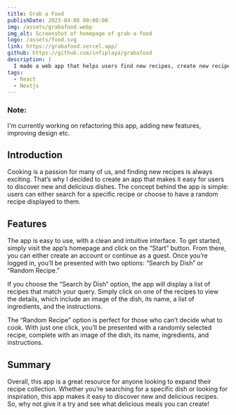 ```yaml
---
title: Grab a Food
publishDate: 2023-04-08 00:00:00
img: /assets/grabafood.webp
img_alt: Screenshot of homepage of grab-a-food
logo: /assets/food.svg
link: https://grabafood.vercel.app/
github: https://github.com/infiplaya/grabafood
description: |
  I made a web app that helps users find new recipes, create new recipes lists, etc.
tags:
  - React
  - Nextjs
---
```


### Note:

I'm currently working on refactoring this app, adding new features, improving design etc.

## Introduction

Cooking is a passion for many of us, and finding new recipes is always exciting. That’s why I decided to create an app that makes it easy for users to discover new and delicious dishes. The concept behind the app is simple: users can either search for a specific recipe or choose to have a random recipe displayed to them.

## Features

The app is easy to use, with a clean and intuitive interface. To get started, simply visit the app’s homepage and click on the “Start” button. From there, you can either create an account or continue as a guest. Once you’re logged in, you’ll be presented with two options: “Search by Dish” or “Random Recipe.”

If you choose the “Search by Dish” option, the app will display a list of recipes that match your query. Simply click on one of the recipes to view the details, which include an image of the dish, its name, a list of ingredients, and the instructions.

The “Random Recipe” option is perfect for those who can’t decide what to cook. With just one click, you’ll be presented with a randomly selected recipe, complete with an image of the dish, its name, ingredients, and instructions.

## Summary

Overall, this app is a great resource for anyone looking to expand their recipe collection. Whether you’re searching for a specific dish or looking for inspiration, this app makes it easy to discover new and delicious recipes. So, why not give it a try and see what delicious meals you can create!
